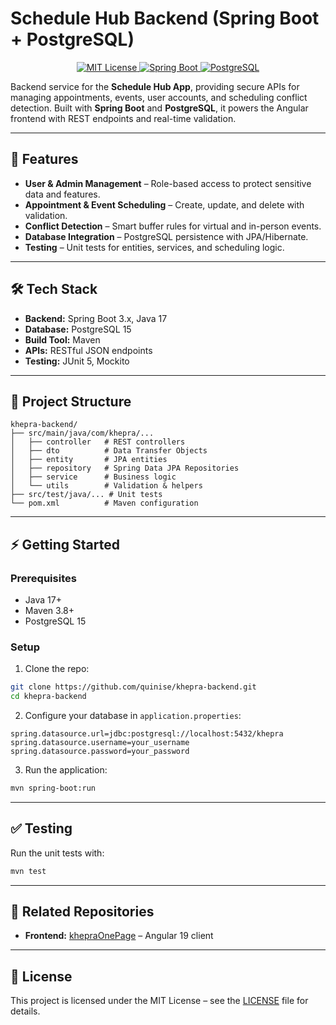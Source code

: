 # Schedule Hub Backend (Spring Boot + PostgreSQL)

<p align="center">
  <a href="https://opensource.org/licenses/MIT" target="_blank" rel="noopener noreferrer">
    <img src="https://img.shields.io/badge/license-MIT-blue" alt="MIT License" />
  </a>
  <a href="https://spring.io/projects/spring-boot" target="_blank" rel="noopener noreferrer">
    <img src="https://img.shields.io/badge/spring%20boot-3.x-green" alt="Spring Boot" />
  </a>
  <a href="https://www.postgresql.org/" target="_blank" rel="noopener noreferrer">
    <img src="https://img.shields.io/badge/postgresql-15-blue" alt="PostgreSQL" />
  </a>
</p>

Backend service for the **Schedule Hub App**, providing secure APIs for managing appointments, events, user accounts, and scheduling conflict detection. Built with **Spring Boot** and **PostgreSQL**, it powers the Angular frontend with REST endpoints and real-time validation.

---

## 🚀 Features
- **User & Admin Management** – Role-based access to protect sensitive data and features.
- **Appointment & Event Scheduling** – Create, update, and delete with validation.
- **Conflict Detection** – Smart buffer rules for virtual and in-person events.
- **Database Integration** – PostgreSQL persistence with JPA/Hibernate.
- **Testing** – Unit tests for entities, services, and scheduling logic.

---

## 🛠️ Tech Stack
- **Backend:** Spring Boot 3.x, Java 17  
- **Database:** PostgreSQL 15  
- **Build Tool:** Maven  
- **APIs:** RESTful JSON endpoints  
- **Testing:** JUnit 5, Mockito  

---

## 📂 Project Structure
```
khepra-backend/
├── src/main/java/com/khepra/...
│   ├── controller   # REST controllers
│   ├── dto          # Data Transfer Objects
│   ├── entity       # JPA entities
│   ├── repository   # Spring Data JPA Repositories
│   ├── service      # Business logic
│   └── utils        # Validation & helpers
├── src/test/java/... # Unit tests
└── pom.xml          # Maven configuration
```

---

## ⚡ Getting Started
### Prerequisites
- Java 17+
- Maven 3.8+
- PostgreSQL 15

### Setup
1. Clone the repo:
```bash
git clone https://github.com/quinise/khepra-backend.git
cd khepra-backend
```

2. Configure your database in `application.properties`:
```properties
spring.datasource.url=jdbc:postgresql://localhost:5432/khepra
spring.datasource.username=your_username
spring.datasource.password=your_password
```

3. Run the application:
```bash
mvn spring-boot:run
```

---

## ✅ Testing

Run the unit tests with:
```bash
mvn test
```

---

## 🔗 Related Repositories

- **Frontend:** [khepraOnePage](https://github.com/quinise/khepraOnePage) – Angular 19 client

---

## 📜 License

This project is licensed under the MIT License – see the [LICENSE](LICENSE) file for details.
